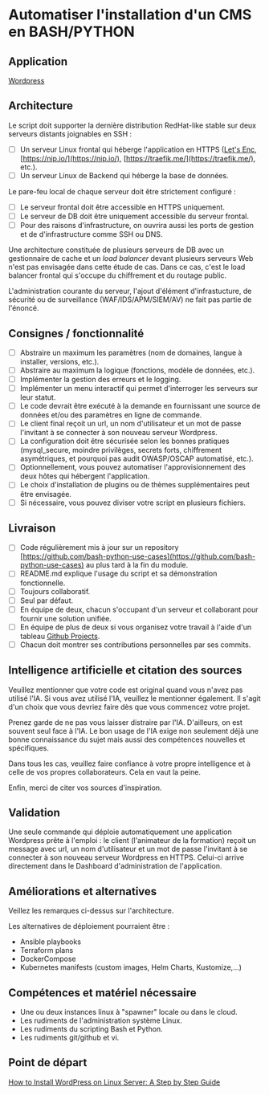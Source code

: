 # Automatiser l'installation d'un CMS en BASH/PYTHON

## Application

[Wordpress](https://wordpress.org/download/)

## Architecture

Le script doit supporter la dernière distribution RedHat-like stable sur deux serveurs distants joignables en SSH :

- [ ] Un serveur Linux frontal qui héberge l'application en HTTPS ([Let's Enc](https://letsencrypt.org/), [https://nip.io/](https://nip.io/), [https://traefik.me/](https://traefik.me/), etc.).
- [ ] Un serveur Linux de Backend qui héberge la base de données.

Le pare-feu local de chaque serveur doit être strictement configuré :

- [ ] Le serveur frontal doit être accessible en HTTPS uniquement.
- [ ] Le serveur de DB doit être uniquement accessible du serveur frontal.
- [ ] Pour des raisons d'infrastructure, on ouvrira aussi les ports de gestion et de d'infrastructure comme SSH ou DNS.

Une architecture constituée de plusieurs serveurs de DB avec un gestionnaire de cache et un _load balancer_ devant plusieurs serveurs Web n'est pas envisagée dans cette étude de cas. Dans ce cas, c'est le load balancer frontal qui s'occupe du chiffrement et du routage public.

L'administration courante du serveur, l'ajout d'élément d'infrastucture, de sécurité ou de surveillance (WAF/IDS/APM/SIEM/AV) ne fait pas partie de l'énoncé.

## Consignes / fonctionnalité

- [ ] Abstraire un maximum les paramètres (nom de domaines, langue à installer, versions, etc.).
- [ ] Abstraire au maximum la logique (fonctions, modèle de données, etc.).
- [ ] Implémenter la gestion des erreurs et le logging.
- [ ] Implémenter un menu interactif qui permet d'interroger les serveurs sur leur statut.
- [ ] Le code devrait être exécuté à la demande en fournissant une source de données et/ou des paramètres en ligne de commande.
- [ ] Le client final reçoit un url, un nom d'utilisateur et un mot de passe l'invitant à se connecter à son nouveau serveur Wordpress.
- [ ] La configuration doit être sécurisée selon les bonnes pratiques (mysql_secure, moindre privilèges, secrets forts, chiffrement asymétriques, et pourquoi pas audit OWASP/OSCAP automatisé, etc.).
- [ ] Optionnellement, vous pouvez automatiser l'approvisionnement des deux hôtes qui hébergent l'application.
- [ ] Le choix d'installation de plugins ou de thèmes supplémentaires peut être envisagée.
- [ ] Si nécessaire, vous pouvez diviser votre script en plusieurs fichiers.

## Livraison

- [ ] Code régulièrement mis à jour sur un repository [https://github.com/bash-python-use-cases](https://github.com/bash-python-use-cases) au plus tard à la fin du module.
- [ ] README.md explique l'usage du script et sa démonstration fonctionnelle.
- [ ] Toujours collaboratif.
- [ ] Seul par défaut.
- [ ] En équipe de deux, chacun s'occupant d'un serveur et collaborant pour fournir une solution unifiée.
- [ ] En équipe de plus de deux si vous organisez votre travail à l'aide d'un tableau [Github Projects](https://docs.github.com/fr/issues/planning-and-tracking-with-projects/learning-about-projects/quickstart-for-projects).
- [ ] Chacun doit montrer ses contributions personnelles par ses commits.

## Intelligence artificielle et citation des sources

Veuillez mentionner que votre code est original quand vous n'avez pas utilisé l'IA. Si vous avez utilisé l'IA, veuillez le mentionner également. Il s'agit d'un choix que vous devriez faire dès que vous commencez votre projet.

Prenez garde de ne pas vous laisser distraire par l'IA. D'ailleurs, on est souvent seul face à l'IA. Le bon usage de l'IA exige non seulement déjà une bonne connaissance du sujet mais aussi des compétences nouvelles et spécifiques.

Dans tous les cas, veuillez faire confiance à votre propre intelligence et à celle de vos propres collaborateurs. Cela en vaut la peine.

Enfin, merci de citer vos sources d'inspiration.

## Validation

Une seule commande qui déploie automatiquement une application Wordpress prête à l'emploi : le client (l'animateur de la formation) reçoit un message avec url, un nom d'utilisateur et un mot de passe l'invitant à se connecter à son nouveau serveur Wordpress en HTTPS. Celui-ci arrive directement dans le Dashboard d'administration de l'application.

## Améliorations et alternatives

Veillez les remarques ci-dessus sur l'architecture.

Les alternatives de déploiement pourraient être :

- Ansible playbooks
- Terraform plans
- DockerCompose
- Kubernetes manifests (custom images, Helm Charts, Kustomize,...)

## Compétences et matériel nécessaire

- Une ou deux instances linux à "spawner" locale ou dans le cloud.
- Les rudiments de l'administration système Linux.
- Les rudiments du scripting Bash et Python.
- Les rudiments git/github et vi.

## Point de départ

[How to Install WordPress on Linux Server: A Step by Step Guide](https://hackernoon.com/how-to-install-wordpress-on-linux-server-a-step-by-step-guide)
